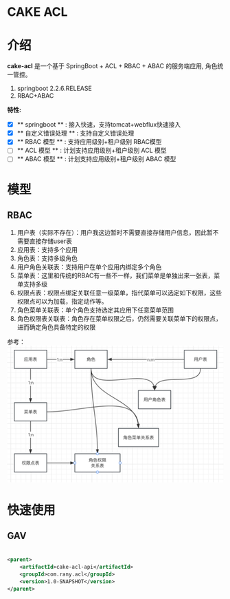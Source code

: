 # CAKE ACL

# 介绍

**cake-acl** 是一个基于 SpringBoot + ACL + RBAC + ABAC 的服务端应用, 角色统一管控。

1. springboot 2.2.6.RELEASE
2. RBAC+ABAC

**特性:**

- [x] ** springboot **  : 接入快速，支持tomcat+webflux快速接入
- [x] ** 自定义错误处理 ** : 支持自定义错误处理
- [x] ** RBAC 模型 ** :  支持应用级别+租户级别 RBAC模型
- [ ] ** ACL 模型 ** :   计划支持应用级别+租户级别 ACL 模型
- [ ] ** ABAC 模型 ** :  计划支持应用级别+租户级别 ABAC 模型

# 模型

## RBAC

1. 用户表（实际不存在）：用户我这边暂时不需要直接存储用户信息，因此暂不需要直接存储user表
2. 应用表：支持多个应用
3. 角色表：支持多级角色
4. 用户角色关联表：支持用户在单个应用内绑定多个角色
5. 菜单表：这里和传统的RBAC有一些不一样，我们菜单是单独出来一张表，菜单支持多级
6. 权限点表：权限点绑定关联任意一级菜单，指代菜单可以选定如下权限，这些权限点可以为加载，指定动作等。
7. 角色菜单关联表：单个角色支持选定其应用下任意菜单范围
8. 角色权限表关联表：角色存在菜单权限之后，仍然需要关联菜单下的权限点，进而确定角色具备特定的权限

参考：
![RBAC模型](https://github.com/WXzhongwang/cake-acl-center/blob/main/RBAC.png)

# 快速使用

## GAV

```xml

<parent>
    <artifactId>cake-acl-api</artifactId>
    <groupId>com.rany.acl</groupId>
    <version>1.0-SNAPSHOT</version>
</parent>

```